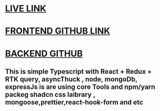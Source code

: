 
# [LIVE LINK](https://book-self-frontend.onrender.com/)

# [FRONTEND GITHUB LINK](https://github.com/mehedi494/book-shelf)


# [BACKEND GITHUB](https://github.com/mehedi494/book-shelf-backend)


## This is simple Typescript with React + Redux + RTK query, asyncThuck  , node, mongoDb, expressJs is are using core Tools and npm/yarn packeg shadcn css laibrary , mongoose,prettier,react-hook-form and etc